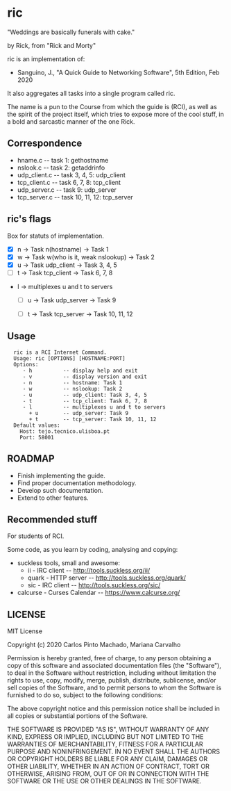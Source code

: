 # ric

"Weddings are basically funerals with cake."

by Rick, from "Rick and Morty"

ric is an implementation of:
- Sanguino, J., "A Quick Guide to Networking Software", 5th Edition, Feb 2020

It also aggregates all tasks into a single program called ric.

The name is a pun to the Course from which the guide is (RCI), as well as the
spirit of the project itself, which tries to expose more of the cool stuff, in
a bold and sarcastic manner of the one Rick.

## Correspondence

- hname.c        -- task 1: gethostname
- nslook.c       -- task 2: getaddrinfo
- udp\_client.c   -- task 3, 4, 5: udp\_client
- tcp\_client.c   -- task 6, 7, 8: tcp\_client
- udp\_server.c   -- task 9: udp\_server
- tcp\_server.c   -- task 10, 11, 12: tcp\_server


## ric's flags

Box for statuts of implementation.

- [x] n  -> Task n(hostname)                          -> Task 1
- [x] w  -> Task w(who is it, weak nslookup)          -> Task 2
- [x] u  -> Task udp\_client                           -> Task 3, 4, 5
- [ ] t  -> Task tcp\_client                           -> Task 6, 7, 8
- l  -> multiplexes u and t to servers
    + [ ] u  -> Task udp\_server                       -> Task 9
    + [ ] t  -> Task tcp\_server                       -> Task 10, 11, 12


## Usage

```shell
  ric is a RCI Internet Command.
  Usage: ric [OPTIONS] [HOSTNAME:PORT]
  Options:
     - h          -- display help and exit
     - v          -- display version and exit
     - n          -- hostname: Task 1
     - w          -- nslookup: Task 2
     - u          -- udp_client: Task 3, 4, 5
     - t          -- tcp_client: Task 6, 7, 8
     - l          -- multiplexes u and t to servers
       + u        -- udp_server: Task 9
       + t        -- tcp_server: Task 10, 11, 12
  Default values:
    Host: tejo.tecnico.ulisboa.pt
    Port: 58001
```


## ROADMAP
- Finish implementing the guide.
- Find proper documentation methodology.
- Develop such documentation.
- Extend to other features.


## Recommended stuff

For students of RCI.

Some code, as you learn by coding, analysing and copying:
  - suckless tools, small and awesome:
    + ii     - IRC client  -- http://tools.suckless.org/ii/
    + quark  - HTTP server -- http://tools.suckless.org/quark/
    + sic    - IRC client  -- http://tools.suckless.org/sic/
  - calcurse - Curses Calendar -- https://www.calcurse.org/


## LICENSE

MIT License

Copyright (c) 2020 Carlos Pinto Machado, Mariana Carvalho

Permission is hereby granted, free of charge, to any person obtaining a copy
of this software and associated documentation files (the "Software"), to deal
in the Software without restriction, including without limitation the rights
to use, copy, modify, merge, publish, distribute, sublicense, and/or sell
copies of the Software, and to permit persons to whom the Software is
furnished to do so, subject to the following conditions:

The above copyright notice and this permission notice shall be included in all
copies or substantial portions of the Software.

THE SOFTWARE IS PROVIDED "AS IS", WITHOUT WARRANTY OF ANY KIND, EXPRESS OR
IMPLIED, INCLUDING BUT NOT LIMITED TO THE WARRANTIES OF MERCHANTABILITY,
FITNESS FOR A PARTICULAR PURPOSE AND NONINFRINGEMENT. IN NO EVENT SHALL THE
AUTHORS OR COPYRIGHT HOLDERS BE LIABLE FOR ANY CLAIM, DAMAGES OR OTHER
LIABILITY, WHETHER IN AN ACTION OF CONTRACT, TORT OR OTHERWISE, ARISING FROM,
OUT OF OR IN CONNECTION WITH THE SOFTWARE OR THE USE OR OTHER DEALINGS IN THE
SOFTWARE.

